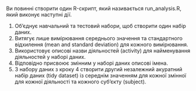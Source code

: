 Ви повинні створити один R-скрипт, який називається run_analysis.R, який виконує наступні дії.
1. Об’єднує навчальний та тестовий набори, щоб створити один набір даних.
2. Витягує лише вимірювання середнього значення та стандартного відхилення (mean and standard deviation) для кожного вимірювання.
3. Використовує описові назви діяльностей (activity) для найменування діяльностей у наборі даних.
4. Відповідно присвоює змінним у наборі даних описові імена.
5. З набору даних з кроку 4 створити другий незалежний акуратний набір даних (tidy dataset) із середнім значенням для кожної змінної для кожної діяльності та кожного суб’єкту (subject).